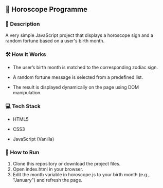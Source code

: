 ## 🌟 Horoscope Programme

### 📜 Description
A very simple JavaScript project that displays a horoscope sign and a random fortune based on a user's birth month.

### 🛠️ How It Works
- The user’s birth month is matched to the corresponding zodiac sign.

- A random fortune message is selected from a predefined list.

- The result is displayed dynamically on the page using DOM manipulation.

### 💻 Tech Stack
- HTML5

- CSS3

- JavaScript (Vanilla)

### 🚀 How to Run
1. Clone this repository or download the project files.
2. Open index.html in your browser.
3. Edit the month variable in horoscope.js to your birth month (e.g., "January") and refresh the page.
